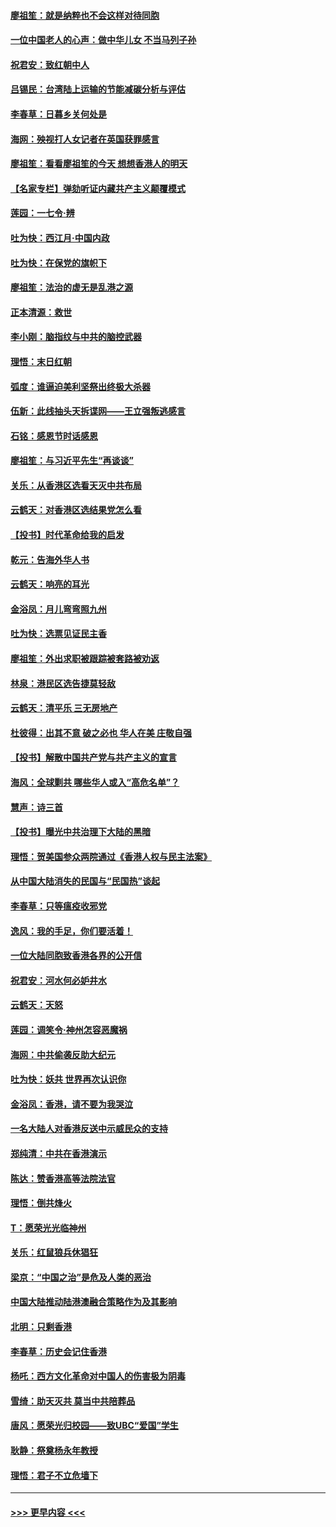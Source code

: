 #### [廖祖笙：就是纳粹也不会这样对待同胞](../pages/nsc993/n11697658.md?t=12041244) 
#### [一位中国老人的心声：做中华儿女 不当马列子孙](../pages/nsc993/n11697525.md?t=12041244) 
#### [祝君安：致红朝中人](../pages/nsc993/n11697518.md?t=12041244) 
#### [吕锡民：台湾陆上运输的节能减碳分析与评估](../pages/nsc993/n11694983.md?t=12041244) 
#### [李春草：日暮乡关何处是](../pages/nsc993/n11694805.md?t=12041244) 
#### [海网：殃视打人女记者在英国获罪感言](../pages/nsc993/n11693832.md?t=12041244) 
#### [廖祖笙：看看廖祖笙的今天 想想香港人的明天](../pages/nsc993/n11693707.md?t=12041244) 
#### [【名家专栏】弹劾听证内藏共产主义颠覆模式](../pages/nsc993/n11693563.md?t=12041244) 
#### [莲园：一七令‧辨](../pages/nsc993/n11692558.md?t=12041244) 
#### [吐为快：西江月·中国内政](../pages/nsc993/n11692071.md?t=12041244) 
#### [吐为快：在保党的旗帜下](../pages/nsc993/n11691188.md?t=12041244) 
#### [廖祖笙：法治的虚无是乱港之源](../pages/nsc993/n11690605.md?t=12041244) 
#### [正本清源：救世](../pages/nsc993/n11689134.md?t=12041244) 
#### [李小刚：脑指纹与中共的脑控武器](../pages/nsc993/n11688900.md?t=12041244) 
#### [理悟：末日红朝](../pages/nsc993/n11688829.md?t=12041244) 
#### [弧度：谁逼迫美利坚祭出终极大杀器](../pages/nsc993/n11688735.md?t=12041244) 
#### [伍新：此线抽头天拆谍网——王立强叛逃感言](../pages/nsc993/n11687981.md?t=12041244) 
#### [石铭：感恩节时话感恩](../pages/nsc993/n11687568.md?t=12041244) 
#### [廖祖笙：与习近平先生“再谈谈”](../pages/nsc993/n11687005.md?t=12041244) 
#### [关乐：从香港区选看天灭中共布局](../pages/nsc993/n11686647.md?t=12041244) 
#### [云鹤天：对香港区选结果党怎么看](../pages/nsc993/n11686216.md?t=12041244) 
#### [【投书】时代革命给我的启发](../pages/nsc993/n11684287.md?t=12041244) 
#### [乾元：告海外华人书](../pages/nsc993/n11684044.md?t=12041244) 
#### [云鹤天：响亮的耳光](../pages/nsc993/n11684254.md?t=12041244) 
#### [金浴凤：月儿弯弯照九州](../pages/nsc993/n11684231.md?t=12041244) 
#### [吐为快：选票见证民主香](../pages/nsc993/n11684206.md?t=12041244) 
#### [廖祖笙：外出求职被跟踪被套路被劝返](../pages/nsc993/n11683874.md?t=12041244) 
#### [林泉：港民区选告捷莫轻敌](../pages/nsc993/n11683930.md?t=12041244) 
#### [云鹤天：清平乐 三无房地产](../pages/nsc993/n11681521.md?t=12041244) 
#### [杜彼得：出其不意 破之必也 华人在美 庄敬自强](../pages/nsc993/n11679554.md?t=12041244) 
#### [【投书】解散中国共产党与共产主义的宣言](../pages/nsc993/n11679177.md?t=12041244) 
#### [海风：全球剿共 哪些华人或入“高危名单”？](../pages/nsc993/n11678617.md?t=12041244) 
#### [慧声：诗三首](../pages/nsc993/n11678848.md?t=12041244) 
#### [【投书】曝光中共治理下大陆的黑暗](../pages/nsc993/n11678674.md?t=12041244) 
#### [理悟：贺美国参众两院通过《香港人权与民主法案》](../pages/nsc993/n11678104.md?t=12041244) 
#### [从中国大陆消失的民国与“民国热”谈起](../pages/nsc993/n11678075.md?t=12041244) 
#### [李春草：只等瘟疫收邪党](../pages/nsc993/n11677308.md?t=12041244) 
#### [逸风：我的手足，你们要活着！](../pages/nsc993/n11676352.md?t=12041244) 
#### [一位大陆同胞致香港各界的公开信](../pages/nsc993/n11675761.md?t=12041244) 
#### [祝君安：河水何必妒井水](../pages/nsc993/n11675746.md?t=12041244) 
#### [云鹤天：天怒](../pages/nsc993/n11675718.md?t=12041244) 
#### [莲园：调笑令‧神州怎容恶魔祸](../pages/nsc993/n11675648.md?t=12041244) 
#### [海网：中共偷袭反助大纪元](../pages/nsc993/n11673515.md?t=12041244) 
#### [吐为快：妖共 世界再次认识你](../pages/nsc993/n11673506.md?t=12041244) 
#### [金浴凤：香港，请不要为我哭泣](../pages/nsc993/n11673248.md?t=12041244) 
#### [一名大陆人对香港反送中示威民众的支持](../pages/nsc993/n11672615.md?t=12041244) 
#### [郑纯清：中共在香港演示](../pages/nsc993/n11670539.md?t=12041244) 
#### [陈达：赞香港高等法院法官](../pages/nsc993/n11669542.md?t=12041244) 
#### [理悟：倒共烽火](../pages/nsc993/n11668844.md?t=12041244) 
#### [T：愿荣光光临神州](../pages/nsc993/n11668421.md?t=12041244) 
#### [关乐：红鼠狼兵休猖狂](../pages/nsc993/n11668378.md?t=12041244) 
#### [梁京：“中国之治”是危及人类的恶治](../pages/nsc993/n11668328.md?t=12041244) 
#### [中国大陆推动陆港澳融合策略作为及其影响](../pages/nsc993/n11668157.md?t=12041244) 
#### [北明：只剩香港](../pages/nsc993/n11668002.md?t=12041244) 
#### [李春草：历史会记住香港](../pages/nsc993/n11667927.md?t=12041244) 
#### [杨吒：西方文化革命对中国人的伤害极为阴毒](../pages/nsc993/n11664521.md?t=12041244) 
#### [雪绮：助天灭共 莫当中共陪葬品](../pages/nsc993/n11662650.md?t=12041244) 
#### [唐风：愿荣光归校园——致UBC“爱国”学生](../pages/nsc993/n11662194.md?t=12041244) 
#### [耿静：祭奠杨永年教授](../pages/nsc993/n11662514.md?t=12041244) 
#### [理悟：君子不立危墙下](../pages/nsc993/n11662172.md?t=12041244) 

----
#### [ >>> 更早内容 <<< ](../indexes/nsc993-earlier.md)
